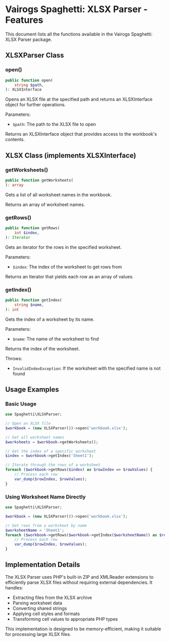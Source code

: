 # Vairogs Spaghetti: XLSX Parser - Features

This document lists all the functions available in the Vairogs Spaghetti: XLSX Parser package.

## XLSXParser Class

### open()

```php
public function open(
    string $path,
): XLSXInterface
```

Opens an XLSX file at the specified path and returns an XLSXInterface object for further operations.

Parameters:
- `$path`: The path to the XLSX file to open

Returns an XLSXInterface object that provides access to the workbook's contents.

## XLSX Class (implements XLSXInterface)

### getWorksheets()

```php
public function getWorksheets(
): array
```

Gets a list of all worksheet names in the workbook.

Returns an array of worksheet names.

### getRows()

```php
public function getRows(
    int $index,
): Iterator
```

Gets an iterator for the rows in the specified worksheet.

Parameters:
- `$index`: The index of the worksheet to get rows from

Returns an Iterator that yields each row as an array of values.

### getIndex()

```php
public function getIndex(
    string $name,
): int
```

Gets the index of a worksheet by its name.

Parameters:
- `$name`: The name of the worksheet to find

Returns the index of the worksheet.

Throws:
- `InvalidIndexException`: If the worksheet with the specified name is not found

## Usage Examples

### Basic Usage

```php
use Spaghetti\XLSXParser;

// Open an XLSX file
$workbook = (new XLSXParser())->open('workbook.xlsx');

// Get all worksheet names
$worksheets = $workbook->getWorksheets();

// Get the index of a specific worksheet
$index = $workbook->getIndex('Sheet1');

// Iterate through the rows of a worksheet
foreach ($workbook->getRows($index) as $rowIndex => $rowValues) {
    // Process each row
    var_dump($rowIndex, $rowValues);
}
```

### Using Worksheet Name Directly

```php
use Spaghetti\XLSXParser;

$workbook = (new XLSXParser())->open('workbook.xlsx');

// Get rows from a worksheet by name
$worksheetName = 'Sheet1';
foreach ($workbook->getRows($workbook->getIndex($worksheetName)) as $rowIndex => $rowValues) {
    // Process each row
    var_dump($rowIndex, $rowValues);
}
```

## Implementation Details

The XLSX Parser uses PHP's built-in ZIP and XMLReader extensions to efficiently parse XLSX files without requiring external dependencies. It handles:

- Extracting files from the XLSX archive
- Parsing worksheet data
- Converting shared strings
- Applying cell styles and formats
- Transforming cell values to appropriate PHP types

This implementation is designed to be memory-efficient, making it suitable for processing large XLSX files.
